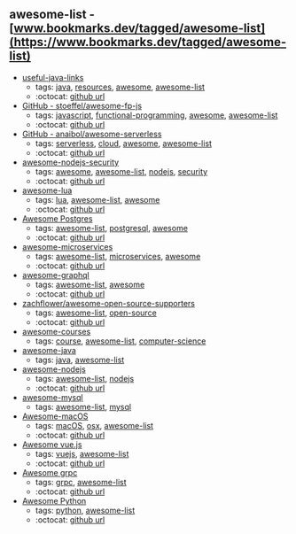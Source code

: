 awesome-list - [www.bookmarks.dev/tagged/awesome-list](https://www.bookmarks.dev/tagged/awesome-list)
---
* [useful-java-links](https://github.com/Vedenin/useful-java-links#readme)
    * tags: [java](../tags/java.md), [resources](../tags/resources.md), [awesome](../tags/awesome.md), [awesome-list](../tags/awesome-list.md)
    * :octocat: [github url](https://github.com/Vedenin/useful-java-links)
* [GitHub - stoeffel/awesome-fp-js](https://github.com/stoeffel/awesome-fp-js#readme)
    * tags: [javascript](../tags/javascript.md), [functional-programming](../tags/functional-programming.md), [awesome](../tags/awesome.md), [awesome-list](../tags/awesome-list.md)
    * :octocat: [github url](https://github.com/stoeffel/awesome-fp-js)
* [GitHub - anaibol/awesome-serverless](https://github.com/anaibol/awesome-serverless#readme)
    * tags: [serverless](../tags/serverless.md), [cloud](../tags/cloud.md), [awesome](../tags/awesome.md), [awesome-list](../tags/awesome-list.md)
    * :octocat: [github url](https://github.com/anaibol/awesome-serverless)
* [awesome-nodejs-security](https://github.com/lirantal/awesome-nodejs-security#readme)
    * tags: [awesome](../tags/awesome.md), [awesome-list](../tags/awesome-list.md), [nodejs](../tags/nodejs.md), [security](../tags/security.md)
    * :octocat: [github url](https://github.com/lirantal/awesome-nodejs-security)
* [awesome-lua](https://github.com/LewisJEllis/awesome-lua#readme)
    * tags: [lua](../tags/lua.md), [awesome-list](../tags/awesome-list.md), [awesome](../tags/awesome.md)
    * :octocat: [github url](https://github.com/LewisJEllis/awesome-lua)
* [Awesome Postgres](http://www.asad.pw/awesome-postgres/)
    * tags: [awesome-list](../tags/awesome-list.md), [postgresql](../tags/postgresql.md), [awesome](../tags/awesome.md)
    * :octocat: [github url](https://github.com/dhamaniasad/awesome-postgres)
* [awesome-microservices](https://github.com/mfornos/awesome-microservices#readme)
    * tags: [awesome-list](../tags/awesome-list.md), [microservices](../tags/microservices.md), [awesome](../tags/awesome.md)
    * :octocat: [github url](https://github.com/mfornos/awesome-microservices)
* [awesome-graphql](https://github.com/chentsulin/awesome-graphql#readme)
    * tags: [awesome-list](../tags/awesome-list.md), [awesome](../tags/awesome.md)
    * :octocat: [github url](https://github.com/chentsulin/awesome-graphql)
* [zachflower/awesome-open-source-supporters](https://github.com/zachflower/awesome-open-source-supporters#readme)
    * tags: [awesome-list](../tags/awesome-list.md), [open-source](../tags/open-source.md)
    * :octocat: [github url](https://github.com/zachflower/awesome-open-source-supporters)
* [awesome-courses](https://github.com/prakhar1989/awesome-courses#readme)
    * tags: [course](../tags/course.md), [awesome-list](../tags/awesome-list.md), [computer-science](../tags/computer-science.md)
* [awesome-java](https://github.com/akullpp/awesome-java#readme)
    * tags: [java](../tags/java.md), [awesome-list](../tags/awesome-list.md)
* [awesome-nodejs](https://github.com/sindresorhus/awesome-nodejs#readme)
    * tags: [awesome-list](../tags/awesome-list.md), [nodejs](../tags/nodejs.md)
    * :octocat: [github url](https://github.com/sindresorhus/awesome-nodejs)
* [awesome-mysql](https://github.com/shlomi-noach/awesome-mysql#readme)
    * tags: [awesome-list](../tags/awesome-list.md), [mysql](../tags/mysql.md)
* [Awesome-macOS](https://github.com/iCHAIT/awesome-macOS#readme)
    * tags: [macOS](../tags/macOS.md), [osx](../tags/osx.md), [awesome-list](../tags/awesome-list.md)
    * :octocat: [github url](https://github.com/iCHAIT/awesome-macOS)
* [Awesome vue.js](https://github.com/vuejs/awesome-vue#readme)
    * tags: [vuejs](../tags/vuejs.md), [awesome-list](../tags/awesome-list.md)
    * :octocat: [github url](https://github.com/vuejs/awesome-vue)
* [Awesome grpc](https://github.com/grpc-ecosystem/awesome-grpc#readme)
    * tags: [grpc](../tags/grpc.md), [awesome-list](../tags/awesome-list.md)
    * :octocat: [github url](https://github.com/grpc-ecosystem/awesome-grpc)
* [Awesome Python](https://awesome-python.com/)
    * tags: [python](../tags/python.md), [awesome-list](../tags/awesome-list.md)
    * :octocat: [github url](https://github.com/vinta/awesome-python)
